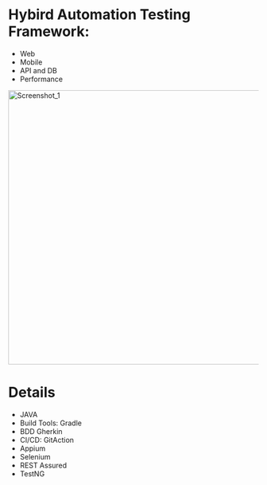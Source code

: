 # Hybird Automation Testing Framework:
- Web
- Mobile
- API and DB
- Performance

<img width="551" alt="Screenshot_1" src="https://github.com/imranreee/Hybrid-Automation-Framework-/assets/19637476/6a67f0ef-565c-4e87-8097-332ff442c632">

# Details
- JAVA
- Build Tools: Gradle
- BDD Gherkin
- CI/CD: GitAction
- Appium
- Selenium
- REST Assured
- TestNG
